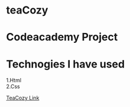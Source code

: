 # teaCozy
# Codeacademy Project 
# Technogies I have used
1.Html \
2.Css

[TeaCozy Link](https://shuknorris.github.io/teaCozy)
